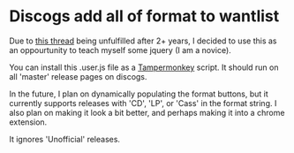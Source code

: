 # Discogs add all of format to wantlist


Due to [this thread](http://www.discogs.com/forum/thread/363499) being unfulfilled after 2+ years, I decided to use this as an oppourtunity to teach myself some jquery (I am a novice).


You can install this .user.js file as a [Tampermonkey](https://tampermonkey.net/) script. It should run on all 'master' release pages on discogs.


In the future, I plan on dynamically populating the format buttons, but it currently supports releases with 'CD', 'LP', or 'Cass' in the format string. I also plan on making it look a bit better, and perhaps making it into a chrome extension.

It ignores 'Unofficial' releases.